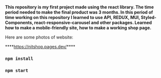 **This repository is my first project made using the react library. The time period needed to make the final product was 3 months. In this period of time working on this repository I learned to use API, REDUX, MUI, Styled-Components, react-responsive-carousel and other packages. Learned how to make a mobile-friendly site, how to make a working shop page.**

Here are some photos of website:

\***\*https://nitshop.pages.dev/****

### `npm install`

### `npm start`

